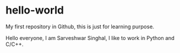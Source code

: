 # hello-world
My first repository in Github, this is just for learning purpose.

Hello everyone,
I am Sarveshwar Singhal, I like to work in Python and C/C++.
